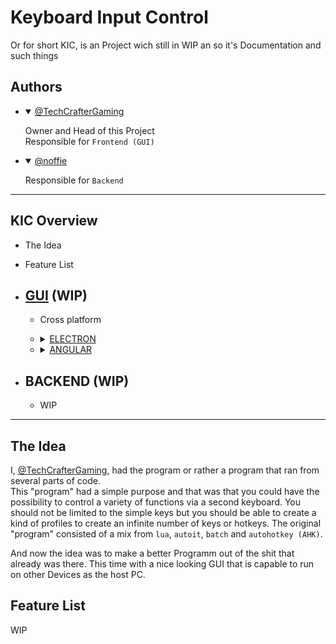 # Keyboard Input Control

Or for short KIC, is an Project wich still in WIP an so it's Documentation and such things

## Authors

- <details open>

  [<summary>@TechCrafterGaming](https://github.com/TechCrafterGaming)</summary>
  Owner and Head of this Project \
  Responsible for ```Frontend (GUI)``` 
  </details>
- <details open>

  [<summary>@noffie](https://github.com/Knoficooki)</summary>
  Responsible for ```Backend```
  </details>
---

## KIC Overview

  - The Idea
  - Feature List

  - [GUI](./app/README.md) (WIP)
    -
    - Cross platform

    - <details>
  
      [<summary>ELECTRON](./app/README.md#electron)</summary>
      This is a quick rundown on the Electron Framework
  
      - [Build](./app/README.md#electron_build)
      - [Run](./app/README.md#electron_run)
      - [Further help](./app/README.md#electron_help)
      
      </details>
    - <details>
  
      [<summary>ANGULAR](./app/README.md#angular)</summary>
      This is a quick rundown on the Angular Framework
  
      - [Build](./app/README.md#angular_build)
      - [Running unit tests](./app/README.md#angular_tests)
      - [Development server](./app/README.md#angular_dev_server)
      - [Further help](./app/README.md#angular_help)
      
      </details>

  - BACKEND (WIP)
    -
    - WIP

---

## The Idea

I, [@TechCrafterGaming](https://github.com/TechCrafterGaming), had the program or rather a program that ran from several parts of code. \
This "program" had a simple purpose and that was that you could have the possibility to control a variety of functions via a second keyboard.
You should not be limited to the simple keys but you should be able to create a kind of profiles to create an infinite number of keys or hotkeys.
The original "program" consisted of a mix from ```lua```, ```autoit```, ```batch``` and ```autohotkey (AHK)```.

And now the idea was to make a better Programm out of the shit that already was there.
This time with a nice looking GUI that is capable to run on other Devices as the host PC.

## Feature List

WIP

